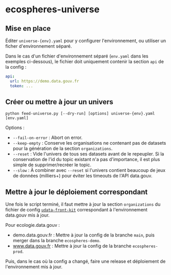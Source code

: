 # ecospheres-universe

## Mise en place

Éditer `universe-{env}.yaml` pour y configurer l'environnement, ou utiliser un ficher d'environnement séparé.

Dans le cas d'un fichier d'environnement séparé (`env.yaml` dans les exemples ci-dessous), le fichier doit uniquement contenir la section `api` de la config :

```yaml
api:
  url: https://demo.data.gouv.fr
  token: ...
```

## Créer ou mettre à jour un univers

```shell
python feed-universe.py [--dry-run] [options] universe-{env}.yaml [env.yaml]
```

Options :
- `--fail-on-error` : Abort on error.
- `--keep-empty` : Conserve les organisations ne contenant pas de datasets pour la génération de la section `organizations`.
- `--reset` : Vide l'univers de tous ses datasets avant de le repeupler. Si la conservation de l'id du topic existant n'a pas d'importance, il est plus simple de supprimer/recréer le topic.
- `--slow` : À combiner avec `--reset` si l'univers contient beaucoup de jeux de données (milliers+) pour éviter les timeouts de l'API data.gouv.


## Mettre à jour le déploiement correspondant

Une fois le script terminé, il faut mettre à jour la section `organizations` du fichier de config [`udata-front-kit`](https://github.com/opendatateam/udata-front-kit/blob/main/configs/ecospheres/config.yaml) correspondant à l'environnement data.gouv mis à jour.

Pour ecologie.data.gouv :
- demo.data.gouv.fr : Mettre à jour la config de la branche `main`, puis merger dans la branche `ecospheres-demo`.
- www.data.gouv.fr : Mettre à jour la config de la branche `ecospheres-prod`.

Puis, dans le cas où la config a changé, faire une release et déploiement de l'environnement mis à jour.
